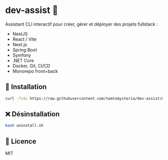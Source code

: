 # dev-assist 🧰

Assistant CLI interactif pour créer, gérer et déployer des projets fullstack :

- NestJS
- React / Vite
- Next.js
- Spring Boot
- Symfony
- .NET Core
- Docker, Git, CI/CD
- Monorepo front+back

## 🚀 Installation

```bash
curl -fsSL https://raw.githubusercontent.com/tomtomysteria/dev-assist/main/install.sh | bash
```

## ❌ Désinstallation

```bash
bash uninstall.sh
```

## 📄 Licence

MIT
